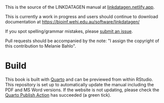 This is the source of the LINKDATAGEN manual at [linkdatagen.netlify.app](https://linkdatagen.netlify.app "LINKDATAGEN Manual").

This is currently a work in progress and users should continue to download documentation at https://bioinf.wehi.edu.au/software/linkdatagen/

If you spot spelling/grammar mistakes, please [submit an issue](https://github.com/bahlolab/linkdatagen-manual/issues).

Pull requests should be accompanied by the note: "I assign the copyright of this contribution to Melanie Bahlo".

# Build

This book is built with [Quarto](https://quarto.org) and can be previewed from within RStudio. This repository is set up to automatically update the manual including the PDF and MS Word versions. If the website is not updating, please check the [Quarto Publish Action](https://github.com/bahlolab/linkdatagen-manual/actions/workflows/publish.yml "Github Actions Quarto Publish") has succeeded (a green tick).
